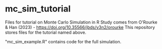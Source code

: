 # mc_sim_tutorial
Files for tutorial on Monte Carlo Simulation in R
Study comes from O'Rourke & Han (2023) - https://doi.org/10.35566/jbds/v3n2/orourke
This repository stores files for the tutorial named above. 

"mc_sim_example.R" contains code for the full simulation.
